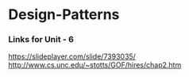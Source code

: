 # Design-Patterns

### Links for Unit - 6
https://slideplayer.com/slide/7393035/
http://www.cs.unc.edu/~stotts/GOF/hires/chap2.htm
